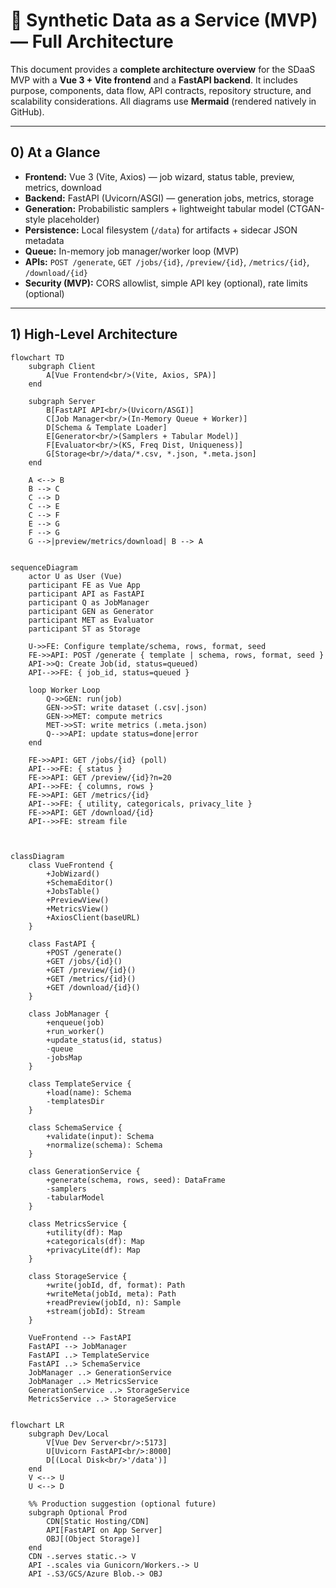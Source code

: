 # 🧩 Synthetic Data as a Service (MVP) — Full Architecture

This document provides a **complete architecture overview** for the SDaaS MVP with a **Vue 3 + Vite frontend** and a **FastAPI backend**. It includes purpose, components, data flow, API contracts, repository structure, and scalability considerations. All diagrams use **Mermaid** (rendered natively in GitHub).

---

## 0) At a Glance

- **Frontend:** Vue 3 (Vite, Axios) — job wizard, status table, preview, metrics, download
- **Backend:** FastAPI (Uvicorn/ASGI) — generation jobs, metrics, storage
- **Generation:** Probabilistic samplers + lightweight tabular model (CTGAN-style placeholder)
- **Persistence:** Local filesystem (`/data`) for artifacts + sidecar JSON metadata
- **Queue:** In-memory job manager/worker loop (MVP)
- **APIs:** `POST /generate`, `GET /jobs/{id}`, `/preview/{id}`, `/metrics/{id}`, `/download/{id}`
- **Security (MVP):** CORS allowlist, simple API key (optional), rate limits (optional)

---

## 1) High-Level Architecture

```mermaid
flowchart TD
    subgraph Client
        A[Vue Frontend<br/>(Vite, Axios, SPA)]
    end

    subgraph Server
        B[FastAPI API<br/>(Uvicorn/ASGI)]
        C[Job Manager<br/>(In-Memory Queue + Worker)]
        D[Schema & Template Loader]
        E[Generator<br/>(Samplers + Tabular Model)]
        F[Evaluator<br/>(KS, Freq Dist, Uniqueness)]
        G[Storage<br/>/data/*.csv, *.json, *.meta.json]
    end

    A <--> B
    B --> C
    C --> D
    C --> E
    C --> F
    E --> G
    F --> G
    G -->|preview/metrics/download| B --> A


sequenceDiagram
    actor U as User (Vue)
    participant FE as Vue App
    participant API as FastAPI
    participant Q as JobManager
    participant GEN as Generator
    participant MET as Evaluator
    participant ST as Storage

    U->>FE: Configure template/schema, rows, format, seed
    FE->>API: POST /generate { template | schema, rows, format, seed }
    API->>Q: Create Job(id, status=queued)
    API-->>FE: { job_id, status=queued }

    loop Worker Loop
        Q->>GEN: run(job)
        GEN->>ST: write dataset (.csv|.json)
        GEN->>MET: compute metrics
        MET->>ST: write metrics (.meta.json)
        Q-->>API: update status=done|error
    end

    FE->>API: GET /jobs/{id} (poll)
    API-->>FE: { status }
    FE->>API: GET /preview/{id}?n=20
    API-->>FE: { columns, rows }
    FE->>API: GET /metrics/{id}
    API-->>FE: { utility, categoricals, privacy_lite }
    FE->>API: GET /download/{id}
    API-->>FE: stream file



classDiagram
    class VueFrontend {
        +JobWizard()
        +SchemaEditor()
        +JobsTable()
        +PreviewView()
        +MetricsView()
        +AxiosClient(baseURL)
    }

    class FastAPI {
        +POST /generate()
        +GET /jobs/{id}()
        +GET /preview/{id}()
        +GET /metrics/{id}()
        +GET /download/{id}()
    }

    class JobManager {
        +enqueue(job)
        +run_worker()
        +update_status(id, status)
        -queue
        -jobsMap
    }

    class TemplateService {
        +load(name): Schema
        -templatesDir
    }

    class SchemaService {
        +validate(input): Schema
        +normalize(schema): Schema
    }

    class GenerationService {
        +generate(schema, rows, seed): DataFrame
        -samplers
        -tabularModel
    }

    class MetricsService {
        +utility(df): Map
        +categoricals(df): Map
        +privacyLite(df): Map
    }

    class StorageService {
        +write(jobId, df, format): Path
        +writeMeta(jobId, meta): Path
        +readPreview(jobId, n): Sample
        +stream(jobId): Stream
    }

    VueFrontend --> FastAPI
    FastAPI --> JobManager
    FastAPI ..> TemplateService
    FastAPI ..> SchemaService
    JobManager ..> GenerationService
    JobManager ..> MetricsService
    GenerationService ..> StorageService
    MetricsService ..> StorageService


flowchart LR
    subgraph Dev/Local
        V[Vue Dev Server<br/>:5173]
        U[Uvicorn FastAPI<br/>:8000]
        D[(Local Disk<br/>'/data')]
    end
    V <--> U
    U <--> D

    %% Production suggestion (optional future)
    subgraph Optional Prod
        CDN[Static Hosting/CDN]
        API[FastAPI on App Server]
        OBJ[(Object Storage)]
    end
    CDN -.serves static.-> V
    API -.scales via Gunicorn/Workers.-> U
    API -.S3/GCS/Azure Blob.-> OBJ
